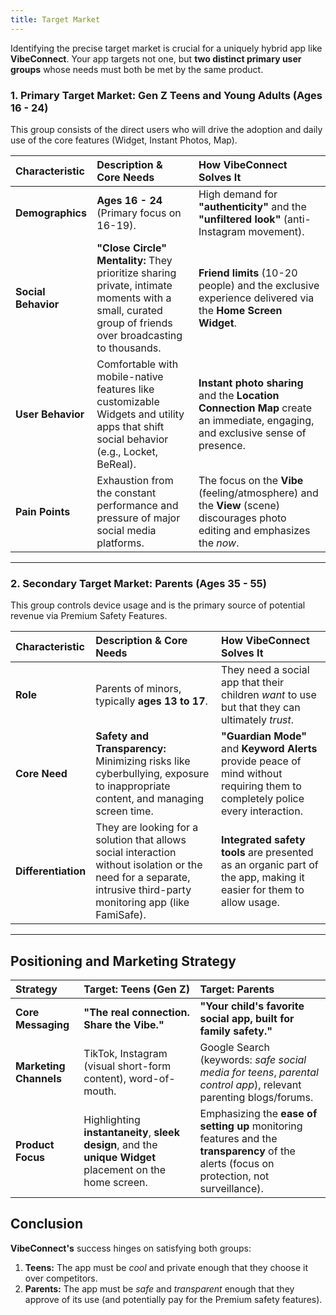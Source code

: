 ```yaml
---
title: Target Market
---
```


Identifying the precise target market is crucial for a uniquely hybrid app like **VibeConnect**. Your app targets not one, but **two distinct primary user groups** whose needs must both be met by the same product.

### 1. Primary Target Market: Gen Z Teens and Young Adults (Ages 16 - 24)

This group consists of the direct users who will drive the adoption and daily use of the core features (Widget, Instant Photos, Map).

| Characteristic      | Description & Core Needs                                                                                                                               | **How VibeConnect Solves It**                                                                                                 |
| :------------------ | :----------------------------------------------------------------------------------------------------------------------------------------------------- | :---------------------------------------------------------------------------------------------------------------------------- |
| **Demographics**    | **Ages 16 - 24** (Primary focus on 16-19).                                                                                                             | High demand for **"authenticity"** and the **"unfiltered look"** (anti-Instagram movement).                                   |
| **Social Behavior** | **"Close Circle" Mentality:** They prioritize sharing private, intimate moments with a small, curated group of friends over broadcasting to thousands. | **Friend limits** (10-20 people) and the exclusive experience delivered via the **Home Screen Widget**.                       |
| **User Behavior**   | Comfortable with mobile-native features like customizable Widgets and utility apps that shift social behavior (e.g., Locket, BeReal).                  | **Instant photo sharing** and the **Location Connection Map** create an immediate, engaging, and exclusive sense of presence. |
| **Pain Points**     | Exhaustion from the constant performance and pressure of major social media platforms.                                                                 | The focus on the **Vibe** (feeling/atmosphere) and the **View** (scene) discourages photo editing and emphasizes the _now_.   |

---

### 2. Secondary Target Market: Parents (Ages 35 - 55)

This group controls device usage and is the primary source of potential revenue via Premium Safety Features.

| Characteristic      | Description & Core Needs                                                                                                                                           | **How VibeConnect Solves It**                                                                                                   |
| :------------------ | :----------------------------------------------------------------------------------------------------------------------------------------------------------------- | :------------------------------------------------------------------------------------------------------------------------------ |
| **Role**            | Parents of minors, typically **ages 13 to 17**.                                                                                                                    | They need a social app that their children _want_ to use but that they can ultimately _trust_.                                  |
| **Core Need**       | **Safety and Transparency:** Minimizing risks like cyberbullying, exposure to inappropriate content, and managing screen time.                                     | **"Guardian Mode"** and **Keyword Alerts** provide peace of mind without requiring them to completely police every interaction. |
| **Differentiation** | They are looking for a solution that allows social interaction without isolation or the need for a separate, intrusive third-party monitoring app (like FamiSafe). | **Integrated safety tools** are presented as an organic part of the app, making it easier for them to allow usage.              |

---

## Positioning and Marketing Strategy

| Strategy               | Target: Teens (Gen Z)                                                                                     | Target: Parents                                                                                                                            |
| :--------------------- | :-------------------------------------------------------------------------------------------------------- | :----------------------------------------------------------------------------------------------------------------------------------------- |
| **Core Messaging**     | **"The real connection. Share the Vibe."**                                                                | **"Your child's favorite social app, built for family safety."**                                                                           |
| **Marketing Channels** | TikTok, Instagram (visual short-form content), word-of-mouth.                                             | Google Search (keywords: _safe social media for teens_, _parental control app_), relevant parenting blogs/forums.                          |
| **Product Focus**      | Highlighting **instantaneity**, **sleek design**, and the **unique Widget** placement on the home screen. | Emphasizing the **ease of setting up** monitoring features and the **transparency** of the alerts (focus on protection, not surveillance). |

## Conclusion

**VibeConnect's** success hinges on satisfying both groups:

1.  **Teens:** The app must be _cool_ and private enough that they choose it over competitors.
2.  **Parents:** The app must be _safe_ and _transparent_ enough that they approve of its use (and potentially pay for the Premium safety features).
